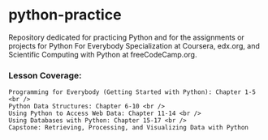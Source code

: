 # python-practice

Repository dedicated for practicing Python and for the assignments or projects for Python For Everybody Specialization at Coursera, edx.org, and Scientific Computing with Python at freeCodeCamp.org.

### Lesson Coverage:<br />
    Programming for Everybody (Getting Started with Python): Chapter 1-5 <br />
    Python Data Structures: Chapter 6-10 <br />
    Using Python to Access Web Data: Chapter 11-14 <br />
    Using Databases with Python: Chapter 15-17 <br />
    Capstone: Retrieving, Processing, and Visualizing Data with Python